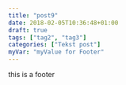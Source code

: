 ```yaml
---
title: "post9"
date: 2018-02-05T10:36:48+01:00
draft: true
tags: ["tag2", "tag3"]
categories: ["Tekst post"]
myVar: "myValue for Footer"
---
```


this is a footer
